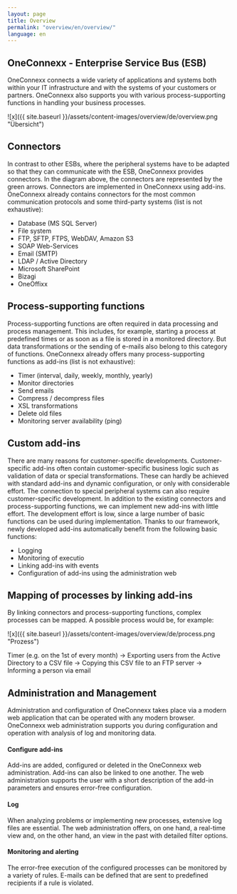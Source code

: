 ```yaml
---
layout: page
title: Overview
permalink: "overview/en/overview/"
language: en
---
```


## OneConnexx - Enterprise Service Bus (ESB)

OneConnexx connects a wide variety of applications and systems both within your IT infrastructure and with the systems of your customers or partners.
OneConnexx also supports you with various process-supporting functions in handling your business processes.

![x]({{ site.baseurl }}/assets/content-images/overview/de/overview.png "Übersicht")

## Connectors

In contrast to other ESBs, where the peripheral systems have to be adapted so that they can communicate with the ESB, OneConnexx provides connectors. 
In the diagram above, the connectors are represented by the green arrows. Connectors are implemented in OneConnexx using add-ins. OneConnexx already contains connectors for the most common communication protocols and some third-party systems (list is not exhaustive):

* Database (MS SQL Server)
* File system
* FTP, SFTP, FTPS, WebDAV, Amazon S3
* SOAP Web-Services
* Email (SMTP)
* LDAP / Active Directory
* Microsoft SharePoint
* Bizagi
* OneOffixx

## Process-supporting functions

Process-supporting functions are often required in data processing and process management. This includes, for example, starting a process at predefined times or as soon as a file is stored in a monitored directory.
But data transformations or the sending of e-mails also belong to this category of functions. OneConnexx already offers many process-supporting functions as add-ins (list is not exhaustive):

* Timer (interval, daily, weekly, monthly, yearly)
* Monitor directories
* Send emails
* Compress / decompress files
* XSL transformations
* Delete old files
* Monitoring server availability (ping)

## Custom add-ins

There are many reasons for customer-specific developments. Customer-specific add-ins often contain customer-specific business logic such as validation of data or special transformations.
These can hardly be achieved with standard add-ins and dynamic configuration, or only with considerable effort. The connection to special peripheral systems can also require customer-specific development.
In addition to the existing connectors and process-supporting functions, we can implement new add-ins with little effort. The development effort is low, since a large number of basic functions can be used during implementation.
Thanks to our framework, newly developed add-ins automatically benefit from the following basic functions:

* Logging
* Monitoring of executio
* Linking add-ins with events
* Configuration of add-ins using the administration web
 
## Mapping of processes by linking add-ins

By linking connectors and process-supporting functions, complex processes can be mapped. A possible process would be, for example:

![x]({{ site.baseurl }}/assets/content-images/overview/de/process.png "Prozess")

Timer (e.g. on the 1st of every month) -> Exporting users from the Active Directory to a CSV file -> Copying this CSV file to an FTP server -> Informing a person via email

## Administration and Management

Administration and configuration of OneConnexx takes place via a modern web application that can be operated with any modern browser. OneConnexx web administration supports you during configuration and operation with 
analysis of log and monitoring data.

#### Configure add-ins

Add-ins are added, configured or deleted in the OneConnexx web administration. Add-ins can also be linked to one another. The web administration supports the user with a short description of the add-in parameters 
and ensures error-free configuration.

#### Log

When analyzing problems or implementing new processes, extensive log files are essential. The web administration offers, on one hand, a real-time view and, on the other hand, an view in the past with detailed filter options.

#### Monitoring and alerting

The error-free execution of the configured processes can be monitored by a variety of rules. E-mails can be defined that are sent to predefined recipients if a rule is violated.
